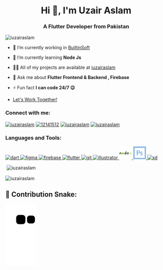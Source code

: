 <h1 align="center">Hi 👋, I'm Uzair Aslam</h1>

<h3 align="center">A Flutter Developer from Pakistan</h3>

<p align="left"> <img src="https://komarev.com/ghpvc/?username=iuzairaslam&label=Profile%20views&color=0e75b6&style=flat" alt="iuzairaslam" /> </p>


- 🔭 I’m currently working in [BuiltinSoft](https://builtinsoft.com)

- 🌱 I’m currently learning **Node Js**

- 👨‍💻 All of my projects are available at [iuzairaslam](https://github.com/iuzairaslam?tab=repositories)

- 💬 Ask me about **Flutter Frontend & Backend , Firebase**

- ⚡ Fun fact **I can code 24/7 😉**

- [Let's Work Together!](https://www.upwork.com/freelancers/uzairaslam)

<h3 align="left">Connect with me:</h3>
<p align="left">

<a href="https://www.linkedin.com/in/iuzairaslam/" target="blank"><img align="center" src="https://raw.githubusercontent.com/rahuldkjain/github-profile-readme-generator/master/src/images/icons/Social/linked-in-alt.svg" alt="iuzairaslam" height="30" width="40" /></a>
<a href="https://stackoverflow.com/users/19136888/uzair-aslam" target="blank"><img align="center" src="https://raw.githubusercontent.com/rahuldkjain/github-profile-readme-generator/master/src/images/icons/Social/stack-overflow.svg" alt="12141512" height="30" width="40" /></a>
<a href="https://www.facebook.com/iuzairabbasi/" target="blank"><img align="center" src="https://raw.githubusercontent.com/rahuldkjain/github-profile-readme-generator/master/src/images/icons/Social/facebook.svg" alt="iuzairaslam" height="30" width="40" /></a>
<a href="https://twitter.com/iuzairaslam" target="blank"><img align="center" src="https://raw.githubusercontent.com/rahuldkjain/github-profile-readme-generator/master/src/images/icons/Social/twitter.svg" alt="iuzairaslam" height="30" width="40" /></a>
</p>

<h3 align="left">Languages and Tools:</h3>
<p align="left"> <a href="https://dart.dev" target="_blank" rel="noreferrer"> <img src="https://www.vectorlogo.zone/logos/dartlang/dartlang-icon.svg" alt="dart" width="40" height="40"/> </a> <a href="https://www.figma.com/" target="_blank" rel="noreferrer"> <img src="https://www.vectorlogo.zone/logos/figma/figma-icon.svg" alt="figma" width="40" height="40"/> </a> <a href="https://firebase.google.com/" target="_blank" rel="noreferrer"> <img src="https://www.vectorlogo.zone/logos/firebase/firebase-icon.svg" alt="firebase" width="40" height="40"/> </a> <a href="https://flutter.dev" target="_blank" rel="noreferrer"> <img src="https://www.vectorlogo.zone/logos/flutterio/flutterio-icon.svg" alt="flutter" width="40" height="40"/> </a> <a href="https://git-scm.com/" target="_blank" rel="noreferrer"> <img src="https://www.vectorlogo.zone/logos/git-scm/git-scm-icon.svg" alt="git" width="40" height="40"/> </a> <a href="https://www.adobe.com/in/products/illustrator.html" target="_blank" rel="noreferrer"> <img src="https://www.vectorlogo.zone/logos/adobe_illustrator/adobe_illustrator-icon.svg" alt="illustrator" width="40" height="40"/> </a> <a href="https://nodejs.org" target="_blank" rel="noreferrer"> <img src="https://raw.githubusercontent.com/devicons/devicon/master/icons/nodejs/nodejs-original-wordmark.svg" alt="nodejs" width="40" height="40"/> </a> <a href="https://www.photoshop.com/en" target="_blank" rel="noreferrer"> <img src="https://raw.githubusercontent.com/devicons/devicon/master/icons/photoshop/photoshop-line.svg" alt="photoshop" width="40" height="40"/> </a> <a href="https://www.adobe.com/products/xd.html" target="_blank" rel="noreferrer"> <img src="https://cdn.worldvectorlogo.com/logos/adobe-xd.svg" alt="xd" width="40" height="40"/> </a> </p>


<p>&nbsp;<img align="center" src="https://github-readme-stats.vercel.app/api?username=iuzairaslam&show_icons=true&locale=en" alt="iuzairaslam" /></p>

<p><img align="center" src="https://github-readme-streak-stats.herokuapp.com/?user=iuzairaslam&" alt="iuzairaslam" /></p>

 ## 🐍 Contribution Snake:
![Snake animation](https://github.com/codersangam/codersangam/blob/output/github-contribution-grid-snake.svg)

